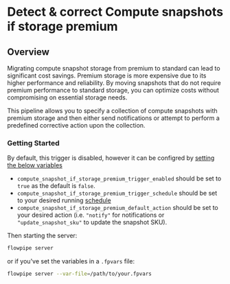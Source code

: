 # Detect & correct Compute snapshots if storage premium

## Overview

Migrating compute snapshot storage from premium to standard can lead to significant cost savings. Premium storage is more expensive due to its higher performance and reliability. By moving snapshots that do not require premium performance to standard storage, you can optimize costs without compromising on essential storage needs.

This pipeline allows you to specify a collection of compute snapshots with premium storage and then either send notifications or attempt to perform a predefined corrective action upon the collection.

### Getting Started

By default, this trigger is disabled, however it can be configred by [setting the below variables](https://flowpipe.io/docs/build/mod-variables#passing-input-variables)
- `compute_snapshot_if_storage_premium_trigger_enabled` should be set to `true` as the default is `false`.
- `compute_snapshot_if_storage_premium_trigger_schedule` should be set to your desired running [schedule](https://flowpipe.io/docs/flowpipe-hcl/trigger/schedule#more-examples)
- `compute_snapshot_if_storage_premium_default_action` should be set to your desired action (i.e. `"notify"` for notifications or `"update_snapshot_sku"` to update the snapshot SKU).

Then starting the server:
```sh
flowpipe server
```

or if you've set the variables in a `.fpvars` file:
```sh
flowpipe server --var-file=/path/to/your.fpvars
```